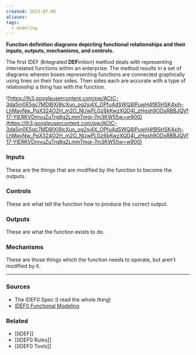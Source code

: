 ```yaml
---
created: 2023-07-08
aliases: 
tags:
  - modeling
---
```

**Function definition diagrams depicting functional relationships and their inputs, outputs, mechanisms, and controls.**

The first IDEF (**I**ntegrated **DEF**inition) method deals with representing interrelated functions within an enterprise. The method results in a set of diagrams wherein boxes representing functions are connected graphically using lines on their four sides. Then sides each are accurate with a type of relationship a thing has with the function.

![https://lh3.googleusercontent.com/pw/ACtC-3da5jn0E5gc7MD8IXi9lcXuo_og2sj4X_OPfu4dSWQ8lPuwH4fB5HSK4xih-LhMayNw_PpX324O2H_m2O_NUwPLGz6kKwzXQD4I_zHgsh9ODsRBBJQVf17-YIERKVDmvuZuTrg8g2LmmTmgi-7m3KW55w=w900](https://lh3.googleusercontent.com/pw/ACtC-3da5jn0E5gc7MD8IXi9lcXuo_og2sj4X_OPfu4dSWQ8lPuwH4fB5HSK4xih-LhMayNw_PpX324O2H_m2O_NUwPLGz6kKwzXQD4I_zHgsh9ODsRBBJQVf17-YIERKVDmvuZuTrg8g2LmmTmgi-7m3KW55w=w900)

### **Inputs**

These are the things that are modified by the function to become the outputs. 

### **Controls**

These are what tell the function how to produce the correct output. 

### **Outputs**

These are what the function exists to do. 

### **Mechanisms**

These are those things which the function needs to operate, but aren’t modified by it. 

---

### Sources
- The IDEF0 Spec (I read the whole thing)
- [IDEF0 Functional Modeling](https://aarongilly.com/gillespedia/idef0/)

### Related
- [[IDEF]] 
- [[IDEF0 Rules]]
- [[IDEF0 Tools]]